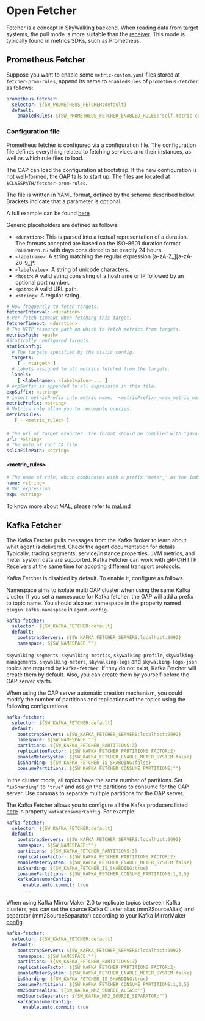 # Open Fetcher
Fetcher is a concept in SkyWalking backend. When reading data from target systems, the pull mode is more suitable than the [receiver](backend-receivers.md). This mode is typically found in metrics SDKs, such as Prometheus.

## Prometheus Fetcher
Suppose you want to enable some `metric-custom.yaml` files stored at `fetcher-prom-rules`, append its name to `enabledRules` of 
 `prometheus-fetcher` as follows:
 
```yaml
prometheus-fetcher:
  selector: ${SW_PROMETHEUS_FETCHER:default}
  default:
    enabledRules: ${SW_PROMETHEUS_FETCHER_ENABLED_RULES:"self,metric-custom"}
```

### Configuration file
Prometheus fetcher is configured via a configuration file. The configuration file defines everything related to fetching
 services and their instances, as well as which rule files to load.

The OAP can load the configuration at bootstrap. If the new configuration is not well-formed, the OAP fails to start up. The files
are located at `$CLASSPATH/fetcher-prom-rules`.

The file is written in YAML format, defined by the scheme described below. Brackets indicate that a parameter is optional.

A full example can be found [here](../../../../oap-server/server-bootstrap/src/main/resources/fetcher-prom-rules/self.yaml)

Generic placeholders are defined as follows:

 * `<duration>`: This is parsed into a textual representation of a duration. The formats accepted are based on
                 the ISO-8601 duration format `PnDTnHnMn.nS` with days considered to be exactly 24 hours.
 * `<labelname>`: A string matching the regular expression \[a-zA-Z_\]\[a-zA-Z0-9_\]*.
 * `<labelvalue>`: A string of unicode characters.
 * `<host>`: A valid string consisting of a hostname or IP followed by an optional port number.
 * `<path>`: A valid URL path.
 * `<string>`: A regular string.

```yaml
# How frequently to fetch targets.
fetcherInterval: <duration>
# Per-fetch timeout when fetching this target.
fetcherTimeout: <duration>
# The HTTP resource path on which to fetch metrics from targets.
metricsPath: <path>
#Statically configured targets.
staticConfig:
  # The targets specified by the static config.
  targets:
    [ - <target> ]
  # Labels assigned to all metrics fetched from the targets.
  labels:
    [ <labelname>: <labelvalue> ... ]
# expSuffix is appended to all expression in this file.
expSuffix: <string>
# insert metricPrefix into metric name:  <metricPrefix>_<raw_metric_name>
metricPrefix: <string>
# Metrics rule allow you to recompute queries.
metricsRules:
   [ - <metric_rules> ]
```

#### <target>

```yaml
# The url of target exporter. the format should be complied with "java.net.URI"
url: <string>
# The path of root CA file.
sslCaFilePath: <string>
```

#### <metric_rules>

```yaml
# The name of rule, which combinates with a prefix 'meter_' as the index/table name in storage.
name: <string>
# MAL expression.
exp: <string>
```

To know more about MAL, please refer to [mal.md](../../concepts-and-designs/mal.md)

## Kafka Fetcher

The Kafka Fetcher pulls messages from the Kafka Broker to learn about what agent is delivered. Check the agent documentation for details. Typically, tracing segments, service/instance properties, JVM metrics, and meter system data are supported.  Kafka Fetcher can work with gRPC/HTTP Receivers at the same time for adopting different transport protocols.

Kafka Fetcher is disabled by default. To enable it, configure as follows.

Namespace aims to isolate multi OAP cluster when using the same Kafka cluster.
If you set a namespace for Kafka fetcher, the OAP will add a prefix to topic name. You should also set namespace in the property named `plugin.kafka.namespace` in `agent.config`.

```yaml
kafka-fetcher:
  selector: ${SW_KAFKA_FETCHER:default}
  default:
    bootstrapServers: ${SW_KAFKA_FETCHER_SERVERS:localhost:9092}
    namespace: ${SW_NAMESPACE:""}
```

`skywalking-segments`, `skywalking-metrics`, `skywalking-profile`, `skywalking-managements`, `skywalking-meters`, `skywalking-logs`
and `skywalking-logs-json` topics are required by `kafka-fetcher`.
If they do not exist, Kafka Fetcher will create them by default. Also, you can create them by yourself before the OAP server starts.

When using the OAP server automatic creation mechanism, you could modify the number of partitions and replications of the topics using the following configurations:

```yaml
kafka-fetcher:
  selector: ${SW_KAFKA_FETCHER:default}
  default:
    bootstrapServers: ${SW_KAFKA_FETCHER_SERVERS:localhost:9092}
    namespace: ${SW_NAMESPACE:""}
    partitions: ${SW_KAFKA_FETCHER_PARTITIONS:3}
    replicationFactor: ${SW_KAFKA_FETCHER_PARTITIONS_FACTOR:2}
    enableMeterSystem: ${SW_KAFKA_FETCHER_ENABLE_METER_SYSTEM:false}
    isSharding: ${SW_KAFKA_FETCHER_IS_SHARDING:false}
    consumePartitions: ${SW_KAFKA_FETCHER_CONSUME_PARTITIONS:""}
```

In the cluster mode, all topics have the same number of partitions. Set `"isSharding"` to `"true"` and assign the partitions to consume for the OAP server.  Use commas to separate multiple partitions for the OAP server.

The Kafka Fetcher allows you to configure all the Kafka producers listed [here](http://kafka.apache.org/24/documentation.html#consumerconfigs) in property `kafkaConsumerConfig`. For example:
```yaml
kafka-fetcher:
  selector: ${SW_KAFKA_FETCHER:default}
  default:
    bootstrapServers: ${SW_KAFKA_FETCHER_SERVERS:localhost:9092}
    namespace: ${SW_NAMESPACE:""}
    partitions: ${SW_KAFKA_FETCHER_PARTITIONS:3}
    replicationFactor: ${SW_KAFKA_FETCHER_PARTITIONS_FACTOR:2}
    enableMeterSystem: ${SW_KAFKA_FETCHER_ENABLE_METER_SYSTEM:false}
    isSharding: ${SW_KAFKA_FETCHER_IS_SHARDING:true}
    consumePartitions: ${SW_KAFKA_FETCHER_CONSUME_PARTITIONS:1,3,5}
    kafkaConsumerConfig:
      enable.auto.commit: true
      ...
```

When using Kafka MirrorMaker 2.0 to replicate topics between Kafka clusters, you can set the source Kafka Cluster alias (mm2SourceAlias) and separator (mm2SourceSeparator) according to your Kafka MirrorMaker [config](https://github.com/apache/kafka/tree/trunk/connect/mirror#remote-topics).
```yaml
kafka-fetcher:
  selector: ${SW_KAFKA_FETCHER:default}
  default:
    bootstrapServers: ${SW_KAFKA_FETCHER_SERVERS:localhost:9092}
    namespace: ${SW_NAMESPACE:""}
    partitions: ${SW_KAFKA_FETCHER_PARTITIONS:3}
    replicationFactor: ${SW_KAFKA_FETCHER_PARTITIONS_FACTOR:2}
    enableMeterSystem: ${SW_KAFKA_FETCHER_ENABLE_METER_SYSTEM:false}
    isSharding: ${SW_KAFKA_FETCHER_IS_SHARDING:true}
    consumePartitions: ${SW_KAFKA_FETCHER_CONSUME_PARTITIONS:1,3,5}
    mm2SourceAlias: ${SW_KAFKA_MM2_SOURCE_ALIAS:""}
    mm2SourceSeparator: ${SW_KAFKA_MM2_SOURCE_SEPARATOR:""}
    kafkaConsumerConfig:
      enable.auto.commit: true
      ...
```
